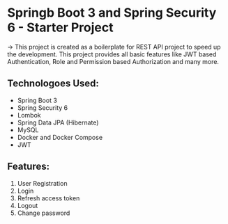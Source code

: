 # Springb Boot 3 and Spring Security 6 - Starter Project

-> This project is created as a boilerplate for REST API project to speed up the development. This project provides all basic features like JWT based Authentication, Role and Permission based Authorization and many more.

## Technologoes Used:

- Spring Boot 3
- Spring Security 6
- Lombok
- Spring Data JPA (Hibernate)
- MySQL
- Docker and Docker Compose
- JWT

## Features:

1. User Registration
2. Login
3. Refresh access token
4. Logout
5. Change password
